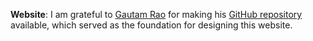 **Website**: I am grateful to [Gautam Rao](https://gautam-rao.com/) for making his [GitHub repository](https://github.com/gautamrao/gautamrao.github.io) available, which served as the foundation for designing this website.
